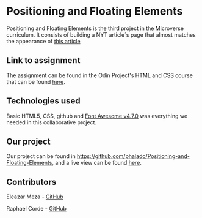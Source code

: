 # Positioning and Floating Elements
Positioning and Floating Elements is the third project in the Microverse curriculum. It consists of building a NYT article´s page that almost matches the appearance of [this article](https://www.nytimes.com/2014/03/18/science/space/detection-of-waves-in-space-buttresses-landmark-theory-of-big-bang.html?_r=0)

## Link to assignment

The assignment can be found in the Odin Project's HTML and CSS course that can be found [here](https://www.theodinproject.com/courses/html5-and-css3/lessons/positioning-and-floating-elements).

## Technologies used

Basic HTML5, CSS, github and [Font Awesome v4.7.0](https://fontawesome.com/v4.7.0/icons/) was everything we needed in this collaborative project.

## Our project

Our project can be found in https://github.com/phalado/Positioning-and-Floating-Elements, and a live view can be found [here](https://raw.githack.com/phalado/Positioning-and-Floating-Elements/master/index.html).

## Contributors

Eleazar Meza - [GitHub](https://github.com/elshaka)

Raphael Corde - [GitHub](https://github.com/phalado)
